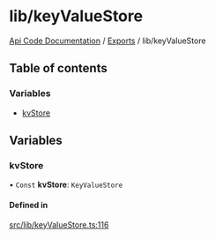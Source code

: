 # lib/keyValueStore
 
[Api Code Documentation](../README.md) / [Exports](../modules.md) / lib/keyValueStore

## Table of contents

### Variables

- [kvStore](lib_keyValueStore.md#kvstore)

## Variables

### kvStore

• `Const` **kvStore**: `KeyValueStore`

#### Defined in

[src/lib/keyValueStore.ts:116](https://github.com/openkfw/TruBudget/blob/e3c318d/api/src/lib/keyValueStore.ts#L116)
